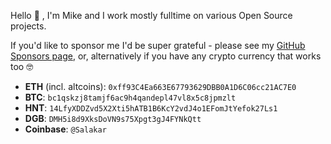 Hello :wave: , I'm Mike and I work mostly fulltime on various Open Source projects.

If you'd like to sponsor me I'd be super grateful - please see my [GitHub Sponsors page](https://github.com/sponsors/Salakar), or, alternatively if you have any crypto currency that works too :nerd_face: 

 - **ETH** (incl. altcoins): `0xff93C4Ea663E67793629DBB0A1D6C06cc21AC7E0`
 - **BTC**: `bc1qskzj8tamjf6ac9h4qandepl47vl8x5c8jpmzlt`
 - **HNT**: `14LfyXDDZvd5X2Xti5hATB1B6KcY2vdJ4o1EFomJtYefok27Ls1`
 - **DGB**: `DMH5i8d9XksDoVN9s75Xpgt3gJ4FYNkQtt`
 - **Coinbase**: `@Salakar`

